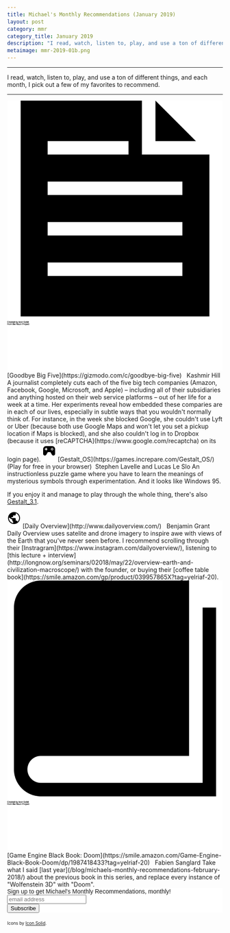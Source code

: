 ```yaml
---
title: Michael's Monthly Recommendations (January 2019)
layout: post
category: mmr
category_title: January 2019
description: "I read, watch, listen to, play, and use a ton of different things, and each month, I pick out a few of my favorites to recommend."
metaimage: mmr-2019-01b.png
---
```


-----

I read, watch, listen to, play, and use a ton of different things, and each month, I pick out a few of my favorites to recommend.

-----


<img src="/images/icons/article.svg" class="mmr-icon" />
<span class="mmr-heading">
[Goodbye Big Five](https://gizmodo.com/c/goodbye-big-five)
</span> &nbsp;<span class="mmr-creator">
Kashmir Hill
</span>  
A journalist completely cuts each of the five big tech companies (Amazon, Facebook, Google, Microsoft, and Apple) – including all of their subsidiaries and anything hosted on their web service platforms – out of her life for a week at a time.
Her experiments reveal how embedded these comparies are in each of our lives, especially in subtle ways that you wouldn't normally think of.
For instance, in the week she blocked Google, she couldn't use Lyft or Uber (because both use Google Maps and won't let you set a pickup location if Maps is blocked), and she also couldn't log in to Dropbox (because it uses [reCAPTCHA](https://www.google.com/recaptcha) on its login page).


<img src="/images/icons/game.svg" class="mmr-icon" />
<span class="mmr-heading">
[Gestalt_OS](https://games.increpare.com/Gestalt_OS/)
</span> (Play for free in your browser)&nbsp;<span class="mmr-creator">
Stephen Lavelle and Lucas Le Slo
</span>  
An instructionless puzzle game where you have to learn the meanings of mysterious symbols through experimentation.
And it looks like Windows 95.

If you enjoy it and manage to play through the whole thing, there's also [Gestalt_3.1](https://games.increpare.com/Gestalt_3_1/).


<img src="/images/icons/world.svg" class="mmr-icon" />
<span class="mmr-heading">
[Daily Overview](http://www.dailyoverview.com/)
</span> &nbsp;<span class="mmr-creator">
Benjamin Grant
</span>  
Daily Overview uses satelite and drone imagery to inspire awe with views of the Earth that you've never seen before.
I recommend scrolling through their [Instragram](https://www.instagram.com/dailyoverview/), listening to [this lecture + interview](http://longnow.org/seminars/02018/may/22/overview-earth-and-civilization-macroscope/) with the founder, or buying their [coffee table book](https://smile.amazon.com/gp/product/039957865X?tag=yelriaf-20).


<img src="/images/icons/book.svg" class="mmr-icon" />
<span class="mmr-heading">
[Game Engine Black Book: Doom](https://smile.amazon.com/Game-Engine-Black-Book-Doom/dp/1987418433?tag=yelriaf-20)
</span> &nbsp;<span class="mmr-creator">
Fabien Sanglard
</span>  
Take what I said [last year](/blog/michaels-monthly-recommendations-february-2018/) about the previous book in this series, and replace every instance of "Wolfenstein 3D" with "Doom".




<!-- Begin MailChimp Signup Form -->
<link href="//cdn-images.mailchimp.com/embedcode/horizontal-slim-10_7.css" rel="stylesheet" type="text/css">
<style type="text/css">
	#mc_embed_signup{background:#fff; clear:left; font:14px Helvetica,Arial,sans-serif; width:100%;}
	/* Add your own MailChimp form style overrides in your site stylesheet or in this style block.
	   We recommend moving this block and the preceding CSS link to the HEAD of your HTML file. */
</style>
<div id="mc_embed_signup">
<form action="https://michaelfairley.us18.list-manage.com/subscribe/post?u=c59023e4dfd2eb6b5bbf924b5&amp;id=2945a9984d" method="post" id="mc-embedded-subscribe-form" name="mc-embedded-subscribe-form" class="validate" target="_blank" novalidate>
    <div id="mc_embed_signup_scroll">
	<label for="mce-EMAIL">Sign up to get Michael's Monthly Recommendations, monthly!</label>
	<input type="email" value="" name="EMAIL" class="email" id="mce-EMAIL" placeholder="email address" required>
    <!-- real people should not fill this in and expect good things - do not remove this or risk form bot signups-->
    <div style="position: absolute; left: -5000px;" aria-hidden="true"><input type="text" name="b_c59023e4dfd2eb6b5bbf924b5_2945a9984d" tabindex="-1" value=""></div>
    <div class="clear"><input type="submit" value="Subscribe" name="subscribe" id="mc-embedded-subscribe" class="button"></div>
    </div>
</form>
</div>

<!--End mc_embed_signup-->

<span style="font-size: 10px;">Icons by <a href="https://thenounproject.com/SimpleIcons/">Icon Solid</a>.</span>
